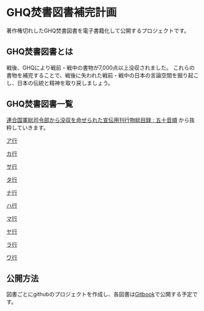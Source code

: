 # GHQ焚書図書補完計画

著作権切れしたGHQ焚書図書を電子書籍化して公開するプロジェクトです。

## GHQ焚書図書とは

戦後、GHQにより戦前・戦中の書物が7,000点以上没収されました。
これらの書物を補完することで、戦後に失われた戦前・戦中の日本の言論空間を掘り起こし、日本の伝統と精神を取り戻しましょう。

## GHQ焚書図書一覧

[連合国軍総司令部から没収を命ぜられた宣伝用刊行物総目録 : 五十音順](http://dl.ndl.go.jp/info:ndljp/pid/1159482)
から抜粋していきます。

[ア行](a.md)

[カ行](ka.md)

[サ行](sa.md)

[タ行](ta.md)

[ナ行](na.md)

[ハ行](ha.md)

[マ行](ma.md)

[ヤ行](ya.md)

[ラ行](ra.md)

[ワ行](wa.md)

## 公開方法

図書ごとにgithubのプロジェクトを作成し、各図書は[Gitbook](https://legacy.gitbook.com/)で公開する予定です。
